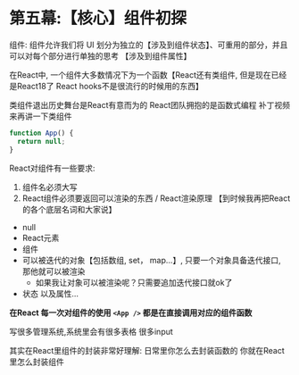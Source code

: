 # 第五幕:【核心】组件初探

组件: 组件允许我们将 UI 划分为独立的【涉及到组件状态】、可重用的部分，并且可以对每个部分进行单独的思考 【涉及到组件属性】

在React中, 一个组件大多数情况下为一个函数【React还有类组件, 但是现在已经是React18了 React hooks不是很流行的时候用的东西】

类组件退出历史舞台是React有意而为的  React团队拥抱的是函数式编程 补丁视频来再讲一下类组件 

```js
function App() {
  return null;
}
```

React对组件有一些要求: 

1. 组件名必须大写
2. React组件必须要返回可以渲染的东西  / React渲染原理 【到时候我再把React的各个底层名词和大家说】
  - null
  - React元素
  - 组件
  - 可以被迭代的对象【包括数组, set， map...】, 只要一个对象具备迭代接口, 那他就可以被渲染
    - 如果我让对象可以被渲染呢？只需要追加迭代接口就ok了
  - 状态 以及属性...


**在React 每一次对组件的使用 ```<App />``` 都是在直接调用对应的组件函数**

写很多管理系统,系统里会有很多表格 很多input 

其实在React里组件的封装非常好理解: 日常里你怎么去封装函数的 你就在React里怎么封装组件

